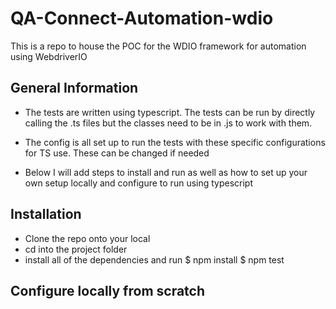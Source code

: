 # QA-Connect-Automation-wdio
This is a repo to house the POC for the WDIO framework for automation using WebdriverIO

## General Information

* The tests are written using typescript. The tests can be run by directly calling the .ts files but the classes need to be in .js to work with them.

* The config is all set up to run the tests with these specific configurations for TS use. These can be changed if needed

* Below I will add steps to install and run as well as how to set up your own setup locally and configure to run using typescript

## Installation

* Clone the repo onto your local
* cd into the project folder
* install all of the dependencies and run
$ npm install
$ npm test

## Configure locally from scratch

